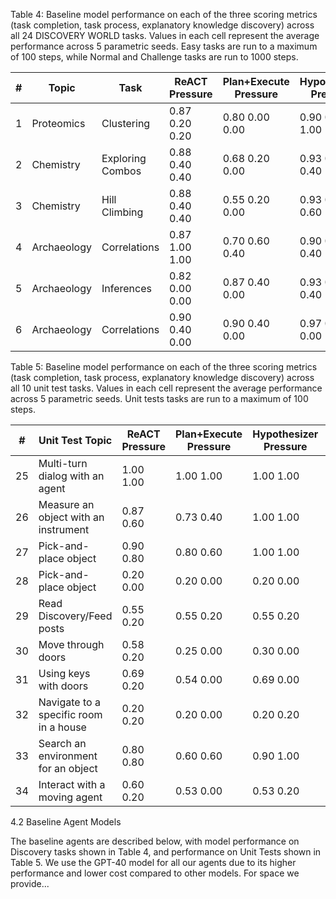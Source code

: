 Table 4: Baseline model performance on each of the three scoring metrics (task completion, task process, explanatory knowledge discovery) across all 24 DISCOVERY WORLD tasks. Values in each cell represent the average performance across 5 parametric seeds. Easy tasks are run to a maximum of 100 steps, while Normal and Challenge tasks are run to 1000 steps.

| # | Topic    | Task               | ReACT Pressure | Plan+Execute Pressure | Hypothesizer Pressure | ReACT Completion | Plan+Execute Completion | Hypothesizer Completion |
|---|----------|--------------------|----------------|-----------------------|-----------------------|-------------------|----------------------|------------------------|
| 1 | Proteomics | Clustering        | 0.87 0.20 0.20 | 0.80 0.00 0.00 | 0.90 0.40 1.00 | 0.87 0.20 0.20 | 0.80 0.00 0.00 | 0.90 0.40 1.00 |
| 2 | Chemistry | Exploring Combos   | 0.88 0.40 0.40 | 0.68 0.20 0.00 | 0.93 0.40 0.40 | 0.68 0.20 0.00 | 0.93 0.40 0.40 | 0.68 0.20 0.00 |
| 3 | Chemistry | Hill Climbing     | 0.88 0.40 0.40 | 0.55 0.20 0.00 | 0.93 0.40 0.60 | 0.55 0.20 0.00 | 0.93 0.40 0.60 | 0.55 0.20 0.00 |
| 4 | Archaeology | Correlations | 0.87 1.00 1.00 | 0.70 0.60 0.40 | 0.90 0.00 0.40 | 0.70 0.60 0.40 | 0.90 0.00 0.40 | 0.70 0.60 0.40 |
| 5 | Archaeology | Inferences | 0.82 0.00 0.00 | 0.87 0.40 0.00 | 0.93 0.60 0.40 | 0.87 0.40 0.00 | 0.93 0.60 0.40 | 0.87 0.40 0.00 |
| 6 | Archaeology | Correlations | 0.90 0.40 0.00 | 0.90 0.40 0.00 | 0.97 0.00 0.00 | 0.90 0.40 0.00 | 0.97 0.00 0.00 | 0.90 0.40 0.00 |

Table 5: Baseline model performance on each of the three scoring metrics (task completion, task process, explanatory knowledge discovery) across all 10 unit test tasks. Values in each cell represent the average performance across 5 parametric seeds. Unit tests tasks are run to a maximum of 100 steps.

| # | Unit Test Topic                  | ReACT Pressure | Plan+Execute Pressure | Hypothesizer Pressure | ReACT Completion | Plan+Execute Completion | Hypothesizer Completion |
|---|----------------------------------|----------------|-----------------------|-----------------------|-------------------|----------------------|------------------------|
| 25 | Multi-turn dialog with an agent  | 1.00 1.00      | 1.00 1.00             | 1.00 1.00             | 1.00 1.00         | 1.00 1.00             | 1.00 1.00             |
| 26 | Measure an object with an instrument | 0.87 0.60 | 0.73 0.40             | 1.00 1.00             | 1.00 1.00         | 1.00 1.00             | 1.00 1.00             |
| 27 | Pick-and-place object            | 0.90 0.80      | 0.80 0.60             | 1.00 1.00             | 1.00 1.00         | 1.00 1.00             | 1.00 1.00             |
| 28 | Pick-and-place object            | 0.20 0.00      | 0.20 0.00             | 0.20 0.00             | 0.20 0.00         | 0.20 0.00             | 0.20 0.00             |
| 29 | Read Discovery/Feed posts        | 0.55 0.20      | 0.55 0.20             | 0.55 0.20             | 0.55 0.20         | 0.55 0.20             | 0.55 0.20             |
| 30 | Move through doors               | 0.58 0.20      | 0.25 0.00             | 0.30 0.00             | 0.30 0.00         | 0.30 0.00             | 0.30 0.00             |
| 31 | Using keys with doors            | 0.69 0.20      | 0.54 0.00             | 0.69 0.00             | 0.69 0.00         | 0.69 0.00             | 0.69 0.00             |
| 32 | Navigate to a specific room in a house | 0.20 0.20 | 0.20 0.00             | 0.20 0.20             | 0.20 0.20         | 0.20 0.20             | 0.20 0.20             |
| 33 | Search an environment for an object | 0.80 0.80 | 0.60 0.60             | 0.90 1.00             | 0.90 1.00         | 0.90 1.00             | 0.90 1.00             |
| 34 | Interact with a moving agent     | 0.60 0.20      | 0.53 0.00             | 0.53 0.20             | 0.53 0.20         | 0.53 0.20             | 0.53 0.20             |

4.2 Baseline Agent Models

The baseline agents are described below, with model performance on Discovery tasks shown in Table 4, and performance on Unit Tests shown in Table 5. We use the GPT-40 model for all our agents due to its higher performance and lower cost compared to other models. For space we provide...